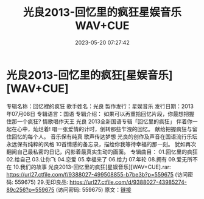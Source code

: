 ﻿---
title: 光良2013-回忆里的疯狂星娱音乐WAV+CUE
date: 2023-05-20 07:27:42
categories: WAV车载音乐、镜像
tags: 华语中文
---
# 光良2013-回忆里的疯狂[星娱音乐][WAV+CUE]

专辑名称：回忆裡的疯狂
歌手姓名：光良
製作发行：星娱音乐
发行日期：2013年07月08日
专辑语言：国语
专辑介绍：
如果可以再重拾回忆片段，你最想把握住那一个疯狂?
情歌唱作天王 光良
2013全新国语专辑「回忆里的疯狂」
伴着你一起在心中，灿烂着!
唱一张爱情的计时，倒转那些乍洩的回忆。
献给把握疯狂与留住回忆的每个人。
音乐保有纯真 歌声传达梦想
光良的创作及声音在国语流行乐坛永远保有纯粹的风格
10首情感的备忘录，描绘你我等待幸福的那一刻。
犹如再次翻阅自己最私密的日记，闪影着最真实生动的画面。
专辑曲目：
01.回忆里的疯狂
02.给自己
03.让你飞
04.恋爱
05.幸福来了
06.给力
07.年轮
08.拥有
09.爱无所不在
10.我们的故事
光良2013-回忆里的疯狂[星娱音乐][WAV+CUE].rar: https://url27.ctfile.com/f/9388027-499508855-b7be3b?p=559675
(访问密码: 559675)
29.无印良品: https://url27.ctfile.com/d/9388027-43985274-89c256?p=559675
(访问密码: 559675)
原文：[链接](https://blog.sina.com.cn/s/blog_1647c7e76010311y7.html)